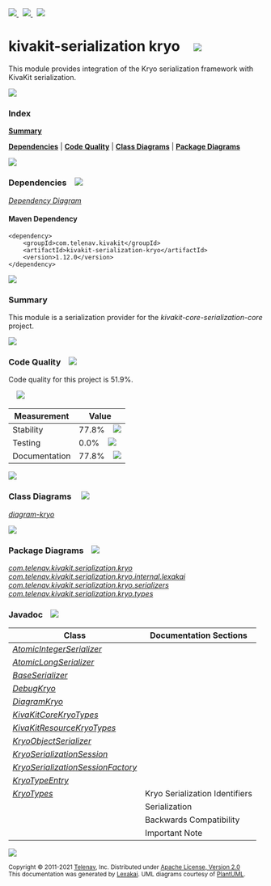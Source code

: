 [//]: # (start-user-text)

<a href="https://www.kivakit.org">
<img src="https://telenav.github.io/telenav-assets/images/icons/web-32.png" srcset="https://telenav.github.io/telenav-assets/images/icons/web-32-2x.png 2x"/>
</a>
&nbsp;
<a href="https://twitter.com/openkivakit">
<img src="https://telenav.github.io/telenav-assets/images/logos/twitter/twitter-32.png" srcset="https://telenav.github.io/telenav-assets/images/logos/twitter/twitter-32-2x.png 2x"/>
</a>
&nbsp;
<a href="https://kivakit.zulipchat.com">
<img src="https://telenav.github.io/telenav-assets/images/logos/zulip/zulip-32.png" srcset="https://telenav.github.io/telenav-assets/images/logos/zulip/zulip-32-2x.png 2x"/>
</a>

[//]: # (end-user-text)

# kivakit-serialization kryo &nbsp;&nbsp; <img src="https://telenav.github.io/telenav-assets/images/icons/ice-64.png" srcset="https://telenav.github.io/telenav-assets/images/icons/ice-64-2x.png 2x"/>

This module provides integration of the Kryo serialization framework with KivaKit serialization.

<img src="https://telenav.github.io/telenav-assets/images/separators/horizontal-line-512.png" srcset="https://telenav.github.io/telenav-assets/images/separators/horizontal-line-512-2x.png 2x"/>

### Index

[**Summary**](#summary)  

[**Dependencies**](#dependencies) | [**Code Quality**](#code-quality) | [**Class Diagrams**](#class-diagrams) | [**Package Diagrams**](#package-diagrams)

<img src="https://telenav.github.io/telenav-assets/images/separators/horizontal-line-512.png" srcset="https://telenav.github.io/telenav-assets/images/separators/horizontal-line-512-2x.png 2x"/>

### Dependencies <a name="dependencies"></a> &nbsp;&nbsp; <img src="https://telenav.github.io/telenav-assets/images/icons/dependencies-32.png" srcset="https://telenav.github.io/telenav-assets/images/icons/dependencies-32-2x.png 2x"/>

[*Dependency Diagram*](https://www.kivakit.org/1.12.0/lexakai/kivakit/kivakit-serialization/kryo/documentation/diagrams/dependencies.svg)

#### Maven Dependency

    <dependency>
        <groupId>com.telenav.kivakit</groupId>
        <artifactId>kivakit-serialization-kryo</artifactId>
        <version>1.12.0</version>
    </dependency>

<img src="https://telenav.github.io/telenav-assets/images/separators/horizontal-line-128.png" srcset="https://telenav.github.io/telenav-assets/images/separators/horizontal-line-128-2x.png 2x"/>

[//]: # (start-user-text)

### Summary <a name = "summary"></a>

This module is a serialization provider for the *kivakit-core-serialization-core* project.

[//]: # (end-user-text)

<img src="https://telenav.github.io/telenav-assets/images/separators/horizontal-line-128.png" srcset="https://telenav.github.io/telenav-assets/images/separators/horizontal-line-128-2x.png 2x"/>

### Code Quality <a name="code-quality"></a> &nbsp;&nbsp; <img src="https://telenav.github.io/telenav-assets/images/icons/ruler-32.png" srcset="https://telenav.github.io/telenav-assets/images/icons/ruler-32-2x.png 2x"/>

Code quality for this project is 51.9%.  
  
&nbsp; &nbsp; <img src="https://telenav.github.io/telenav-assets/images/meters/meter-50-96.png" srcset="https://telenav.github.io/telenav-assets/images/meters/meter-50-96-2x.png 2x"/>

| Measurement   | Value                                                                                                                                                                                        |
|---------------|----------------------------------------------------------------------------------------------------------------------------------------------------------------------------------------------|
| Stability     | 77.8%&nbsp; &nbsp; <img src="https://telenav.github.io/telenav-assets/images/meters/meter-80-96.png" srcset="https://telenav.github.io/telenav-assets/images/meters/meter-80-96-2x.png 2x"/> |
| Testing       | 0.0%&nbsp; &nbsp; <img src="https://telenav.github.io/telenav-assets/images/meters/meter-0-96.png" srcset="https://telenav.github.io/telenav-assets/images/meters/meter-0-96-2x.png 2x"/>    |
| Documentation | 77.8%&nbsp; &nbsp; <img src="https://telenav.github.io/telenav-assets/images/meters/meter-80-96.png" srcset="https://telenav.github.io/telenav-assets/images/meters/meter-80-96-2x.png 2x"/> |

<img src="https://telenav.github.io/telenav-assets/images/separators/horizontal-line-128.png" srcset="https://telenav.github.io/telenav-assets/images/separators/horizontal-line-128-2x.png 2x"/>

### Class Diagrams <a name="class-diagrams"></a> &nbsp; &nbsp; <img src="https://telenav.github.io/telenav-assets/images/icons/diagram-40.png" srcset="https://telenav.github.io/telenav-assets/images/icons/diagram-40-2x.png 2x"/>

[*diagram-kryo*](https://www.kivakit.org/1.12.0/lexakai/kivakit/kivakit-serialization/kryo/documentation/diagrams/diagram-kryo.svg)

<img src="https://telenav.github.io/telenav-assets/images/separators/horizontal-line-128.png" srcset="https://telenav.github.io/telenav-assets/images/separators/horizontal-line-128-2x.png 2x"/>

### Package Diagrams <a name="package-diagrams"></a> &nbsp;&nbsp; <img src="https://telenav.github.io/telenav-assets/images/icons/box-24.png" srcset="https://telenav.github.io/telenav-assets/images/icons/box-24-2x.png 2x"/>

[*com.telenav.kivakit.serialization.kryo*](https://www.kivakit.org/1.12.0/lexakai/kivakit/kivakit-serialization/kryo/documentation/diagrams/com.telenav.kivakit.serialization.kryo.svg)  
[*com.telenav.kivakit.serialization.kryo.internal.lexakai*](https://www.kivakit.org/1.12.0/lexakai/kivakit/kivakit-serialization/kryo/documentation/diagrams/com.telenav.kivakit.serialization.kryo.internal.lexakai.svg)  
[*com.telenav.kivakit.serialization.kryo.serializers*](https://www.kivakit.org/1.12.0/lexakai/kivakit/kivakit-serialization/kryo/documentation/diagrams/com.telenav.kivakit.serialization.kryo.serializers.svg)  
[*com.telenav.kivakit.serialization.kryo.types*](https://www.kivakit.org/1.12.0/lexakai/kivakit/kivakit-serialization/kryo/documentation/diagrams/com.telenav.kivakit.serialization.kryo.types.svg)

### Javadoc <a name="code-quality"></a> &nbsp;&nbsp; <img src="https://telenav.github.io/telenav-assets/images/icons/books-24.png" srcset="https://telenav.github.io/telenav-assets/images/icons/books-24-2x.png 2x"/>

| Class                                                                                                                                                                                      | Documentation Sections         |
|--------------------------------------------------------------------------------------------------------------------------------------------------------------------------------------------|--------------------------------|
| [*AtomicIntegerSerializer*](https://www.kivakit.org/1.12.0/javadoc/kivakit/kivakit-serialization-kryo/com/telenav/kivakit/serialization/kryo/serializers/AtomicIntegerSerializer.html)     |                                |  
| [*AtomicLongSerializer*](https://www.kivakit.org/1.12.0/javadoc/kivakit/kivakit-serialization-kryo/com/telenav/kivakit/serialization/kryo/serializers/AtomicLongSerializer.html)           |                                |  
| [*BaseSerializer*](https://www.kivakit.org/1.12.0/javadoc/kivakit/kivakit-serialization-kryo/com/telenav/kivakit/serialization/kryo/BaseSerializer.html)                                   |                                |  
| [*DebugKryo*](https://www.kivakit.org/1.12.0/javadoc/kivakit/kivakit-serialization-kryo/com/telenav/kivakit/serialization/kryo/DebugKryo.html)                                             |                                |  
| [*DiagramKryo*](https://www.kivakit.org/1.12.0/javadoc/kivakit/kivakit-serialization-kryo/com/telenav/kivakit/serialization/kryo/internal/lexakai/DiagramKryo.html)                        |                                |  
| [*KivaKitCoreKryoTypes*](https://www.kivakit.org/1.12.0/javadoc/kivakit/kivakit-serialization-kryo/com/telenav/kivakit/serialization/kryo/types/KivaKitCoreKryoTypes.html)                 |                                |  
| [*KivaKitResourceKryoTypes*](https://www.kivakit.org/1.12.0/javadoc/kivakit/kivakit-serialization-kryo/com/telenav/kivakit/serialization/kryo/types/KivaKitResourceKryoTypes.html)         |                                |  
| [*KryoObjectSerializer*](https://www.kivakit.org/1.12.0/javadoc/kivakit/kivakit-serialization-kryo/com/telenav/kivakit/serialization/kryo/KryoObjectSerializer.html)                       |                                |  
| [*KryoSerializationSession*](https://www.kivakit.org/1.12.0/javadoc/kivakit/kivakit-serialization-kryo/com/telenav/kivakit/serialization/kryo/KryoSerializationSession.html)               |                                |  
| [*KryoSerializationSessionFactory*](https://www.kivakit.org/1.12.0/javadoc/kivakit/kivakit-serialization-kryo/com/telenav/kivakit/serialization/kryo/KryoSerializationSessionFactory.html) |                                |  
| [*KryoTypeEntry*](https://www.kivakit.org/1.12.0/javadoc/kivakit/kivakit-serialization-kryo/com/telenav/kivakit/serialization/kryo/types/KryoTypeEntry.html)                               |                                |  
| [*KryoTypes*](https://www.kivakit.org/1.12.0/javadoc/kivakit/kivakit-serialization-kryo/com/telenav/kivakit/serialization/kryo/types/KryoTypes.html)                                       | Kryo Serialization Identifiers |  
|                                                                                                                                                                                            | Serialization                  |  
|                                                                                                                                                                                            | Backwards Compatibility        |  
|                                                                                                                                                                                            | Important Note                 |  

[//]: # (start-user-text)



[//]: # (end-user-text)

<img src="https://telenav.github.io/telenav-assets/images/separators/horizontal-line-512.png" srcset="https://telenav.github.io/telenav-assets/images/separators/horizontal-line-512-2x.png 2x"/>

<sub>Copyright &#169; 2011-2021 [Telenav](https://telenav.com), Inc. Distributed under [Apache License, Version 2.0](LICENSE)</sub>  
<sub>This documentation was generated by [Lexakai](https://lexakai.org). UML diagrams courtesy of [PlantUML](https://plantuml.com).</sub>
